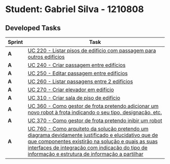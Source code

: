 # Student: Gabriel Silva - 1210808

## Developed Tasks

| Sprint | Task                                                                                                                                |
|--------|-------------------------------------------------------------------------------------------------------------------------------------|
| **A**  | [UC 220 - Listar pisos de edifício com passagem para outros edifícios](..\..\use_cases\UC220\readme.md)                                                                                                        | |
| **A**  | [UC 240 - Criar passagem entre edifícios](..\..\use_cases\UC240\readme.md)
| **A**  | [UC 250 - Editar passagem entre edifícios](..\..\use_cases\UC250\readme.md)
| **A**  | [UC 260 - Listar passagens entre 2 edifícios](..\..\use_cases\UC260\readme.md)
| **A**  | [UC 270 - Criar elevador em edifício](..\..\use_cases\UC270\readme.md)                                                                                                        |
| **A**  | [UC 310 - Criar sala de piso de edifício](..\..\use_cases\UC310\readme.md)                                                                                                        |
| **A**  | [UC 360 - Como gestor de frota pretendo adicionar um novo robot à frota indicando o seu tipo, designação, etc.](..\..\use_cases\UC360\readme.md)                                                                                                        |
| **A**  | [UC 370 - Como gestor de frota pretendo inibir um robot](..\..\use_cases\UC370\readme.md)
| **A**  | [UC 760 - Como arquiteto da solução pretendo um diagrama devidamente justificado e elucidativo que de que componentes existirão na solução e quais as suas interfaces de integração com indicação do tipo de informação e estrutura de informação a partilhar](..\..\use_cases\UC760\readme.md)                                                                                                        |